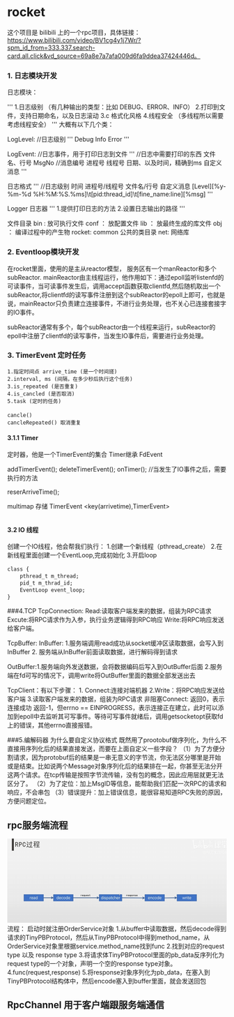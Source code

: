 # rocket

这个项目是 bilibili 上的一个rpc项目，具体链接：https://www.bilibili.com/video/BV1cg4y1j7Wr/?spm_id_from=333.337.search-card.all.click&vd_source=69a8e7a7afa009d6fa9ddea37424446d。


### 1. 日志模块开发

日志模块：

'''
1.日志级别 （有几种输出的类型：比如 DEBUG、ERROR、INFO） 
2.打印到文件，支持日期命名，以及日志滚动
3.c 格式化风格
4.线程安全 （多线程所以需要考虑线程安全）
'''
大概有以下几个类：

LogLevel:  //日志级别
'''
Debug
Info
Error
'''

LogEvent: //日志事件，用于打印日志到文件
'''
//日志中需要打印的东西
文件名、行号
MsgNo //消息编号
进程号
线程号
日期、以及时间，精确到ms
自定义消息
'''


日志格式
'''
 //日志级别 时间                     进程号/线程号     文件名/行号    自定义消息
[Level][%y-%m-%d %H:%M:%S.%ms]\t[pid:thread_id]\t[fine_name:line][%msg]
'''

Logger 日志器
'''
1.提供打印日志的方法
2.设置日志输出的路径
'''

文件目录
bin : 放可执行文件
conf ： 放配置文件
lib ： 放最终生成的库文件
obj ： 编译过程中的产生物
rocket:     common 公共的类目录
            net: 网络库

### 2. Eventloop模块开发
在rocket里面，使用的是主从reactor模型，
服务区有一个manReactor和多个subReactor.
mainReactor由主线程运行，他作用如下：通过epoll监听listenfd的可读事件，当可读事件发生后，调用accept函数获取clientfd,然后随机取出一个subReactor,将clientfd的读写事件注册到这个subReactor的epoll上即可，也就是说，mainReactor只负责建立连接事件，不进行业务处理，也不关心已连接套接字的IO事件。

subReactor通常有多个，每个subReactor由一个线程来运行，subReactor的epoll中注册了clientfd的读写事件，当发生IO事件后，需要进行业务处理。



### 3. TimerEvent 定时任务

```
1.指定时间点 arrive_time (是一个时间搓)
2.interval, ms (间隔，在多少秒后执行这个任务)
3.is_repeated (是否重复)
4.is_cancled (是否取消)
5.task (定时的任务)

cancle()
cancleRepeated() 取消重复

```

#### 3.1.1 Timer
定时器，他是一个TimerEvent的集合
Timer继承 FdEvent

addTimerEvent();
deleteTimerEvent();
onTimer(); //当发生了IO事件之后，需要执行的方法

reserArriveTime();

multimap 存储 TimerEvent <key(arrivetime),TimerEvent>
```
```
#### 3.2 IO 线程
创建一个IO线程，他会帮我们执行：
1.创建一个新线程（pthread_create）
2.在新线程里面创建一个EventLoop,完成初始化
3.开启loop

```
class {
    pthread_t m_thread;
    pid_t m_thrad_id;
    EventLoop event_loop;
}
```

###4.TCP
TcpConnection: Read:读取客户端发来的数据，组装为RPC请求　　Excute:将RPC请求作为入参，执行业务逻辑得到RPC响应  Write:将RPC响应发送给客户端。

TcpBuffer:
InBuffer: 1.服务端调用read成功从socket缓冲区读取数据，会写入到InBuffer
           2. 服务端从InBuffer前面读取数据，进行解码得到请求

OutBuffer:1.服务端向外发送数据，会将数据编码后写入到OutBuffer后面 2.服务端在fd可写的情况下，调用write将OutBuffer里面的数据全部发送出去  

TcpClient：有以下步骤： 1. Connect:连接对端机器 2.Write：将RPC响应发送给客户端  3.读取客户端发来的数据，组装为RPC请求
非阻塞Connect: 返回0，表示连接成功  返回-1，但errno == EINPROGRESS，表示连接正在建立，此时可以添加到epoll中去监听其可写事件。等待可写事件就绪后，调用getsocketopt获取fd上的错误，其他errno直接报错。


###5.编解码器
为什么要自定义协议格式
既然用了prootobuf做序列化，为什么不直接用序列化后的结果直接发送，而要在上面自定义一些字段？
（1）为了方便分割请求，因为protobuf后的结果是一串无意义的字节流，你无法区分哪里是开始或是结束。比如说两个Message对象序列化后的结果排在一起，你甚至无法分开这两个请求。在tcp传输是按照字节流传输，没有包的概念，因此应用层就更无法区分了。
（2）为了定位：加上MsgID等信息，能帮助我们匹配一次RPC的请求和响应，不会串包
（3）错误提升：加上错误信息，能很容易知道RPC失败的原因，方便问题定位。


## rpc服务端流程
![alt text](image.png)
流程：
启动时就注册OrderService对象
1.从buffer中读取数据，然后decode得到请求的TinyPBProtocol，然后从TinyPBProtocol中得到method_name，从OrderService对象里根据service.method_name找到func
2.找到对应的request type 以及 response type
3.将请求体TinyPBProtocol里面的pb_data反序列化为request type的一个对象，声明一个空的response type对象。
4.func(request,response)
5.将response对象序列化为pb_data，在塞入到TinyPBProtocol结构体中，然后encode塞入到buffer里面，就会发送回包

## RpcChannel 用于客户端跟服务端通信
